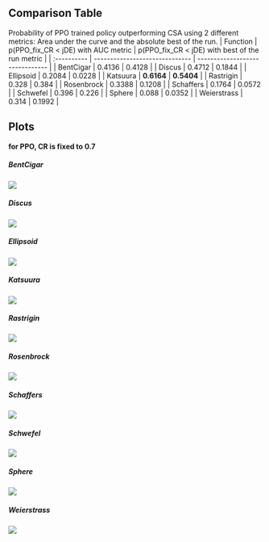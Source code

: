 ## Comparison Table

Probability of PPO trained policy outperforming CSA using 2 different metrics: Area under the curve and the absolute best of the run.
| Function    | p(PPO_fix_CR < jDE) with AUC metric | p(PPO_fix_CR < jDE) with best of the run metric |
| :---------- | ------------------------------ | ------------------------------- |
| BentCigar | 0.4136 | 0.4128 |
| Discus | 0.4712 | 0.1844 |
| Ellipsoid | 0.2084 | 0.0228 |
| Katsuura | **0.6164** | **0.5404** |
| Rastrigin | 0.328 | 0.384 |
| Rosenbrock | 0.3388 | 0.1208 |
| Schaffers | 0.1764 | 0.0572 |
| Schwefel | 0.396 | 0.226 |
| Sphere | 0.088 | 0.0352 |
| Weierstrass | 0.314 | 0.1992 |

## Plots

**for PPO, CR is fixed to 0.7**

##### BentCigar

![](BentCigar/jDE_BentCigar_comparison.png)

##### Discus

![](Discus/jDE_Discus_comparison.png)

##### Ellipsoid

![](Ellipsoid/jDE_Ellipsoid_comparison.png)

##### Katsuura

![](Katsuura/jDE_Katsuura_comparison.png)

##### Rastrigin

![](Rastrigin/jDE_Rastrigin_comparison.png)

##### Rosenbrock

![](Rosenbrock/jDE_Rosenbrock_comparison.png)

##### Schaffers

![](Schaffers/jDE_Schaffers_comparison.png)

##### Schwefel

![](Schwefel/jDE_Schwefel_comparison.png)

##### Sphere

![](Sphere/jDE_Sphere_comparison.png)

##### Weierstrass

![](Weierstrass/jDE_Weierstrass_comparison.png)

